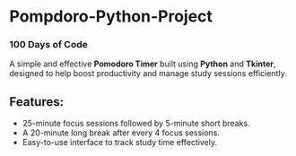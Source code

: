 # Pompdoro-Python-Project
### 100 Days of Code
A simple and effective **Pomodoro Timer** built using **Python** and **Tkinter**, designed to help boost productivity and manage study sessions efficiently.

## Features:
- 25-minute focus sessions followed by 5-minute short breaks.
- A 20-minute long break after every 4 focus sessions.
- Easy-to-use interface to track study time effectively.

